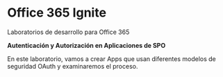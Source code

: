 ﻿# Office 365 Ignite
Laboratorios de desarrollo para Office 365

**Autenticación y Autorización en Aplicaciones de SPO**

En este laboratorio, vamos a crear Apps que usan diferentes modelos de seguridad OAuth y examinaremos el proceso. 
